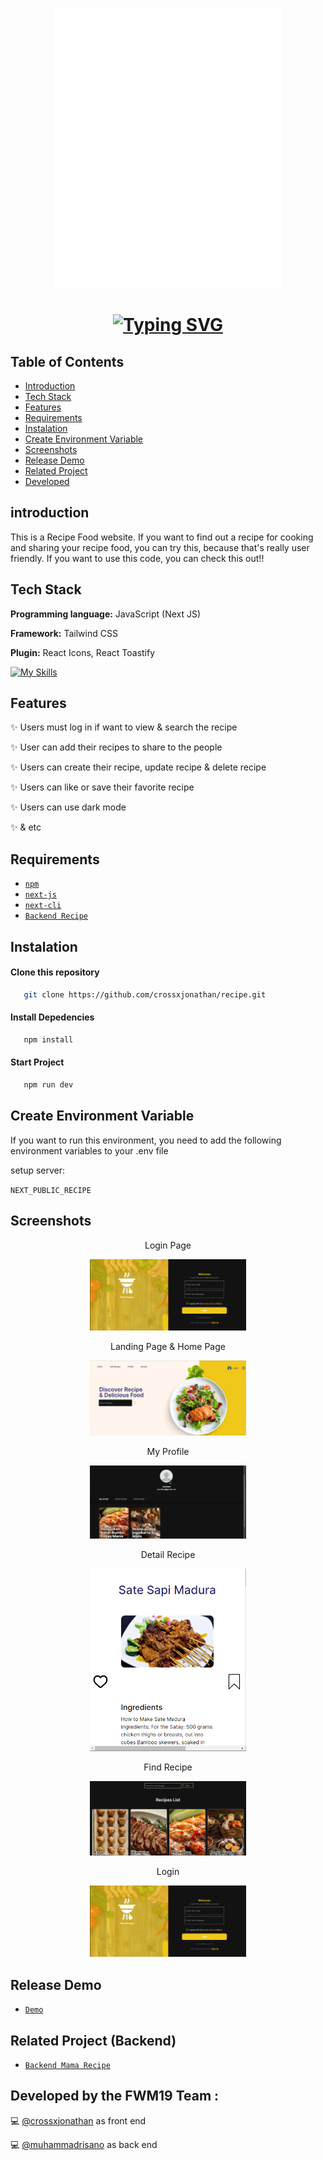 <p align="center">
  <img src="./public/assets/logo/logo.svg" alt="Logo">
</p>

<h1 align="center">
  <a href="https://git.io/typing-svg"><img src="https://readme-typing-svg.demolab.com?font=Inter&weight=600&size=28&pause=1000&color=EFC81A&random=false&width=435&lines=Mama+Recipe+Front+end+Applicaton" alt="Typing SVG" /></a>
</h1>

## Table of Contents

- [Introduction](#introduction)
- [Tech Stack](#Tech-Stack)
- [Features](#features)
- [Requirements](#requirements)
- [Instalation](#instalation)
- [Create Environment Variable](#create-environment-variable)
- [Screenshots](#screenshots)
- [Release Demo](#Demo)
- [Related Project](#related-project-backend)
- [Developed](#Developed-by-the-FWM19-Team)



## introduction

This is a Recipe Food website. If you want to find out a recipe for cooking and sharing your recipe food, you can try this, because that's really user friendly. If you want to use this code, you can check this out!! 



## Tech Stack

**Programming language:** JavaScript (Next JS)

**Framework:** Tailwind CSS

**Plugin:** React Icons, React Toastify

[![My Skills](https://skillicons.dev/icons?i=js,css,nextjs,npm,tailwind,vscode)](https://skillicons.dev)



## Features

✨ Users must log in if want to view & search the recipe

✨ User can add their recipes to share to the people

✨ Users can create their recipe, update recipe & delete recipe

✨ Users can like or save their favorite recipe

✨ Users can use dark mode

✨ & etc


## Requirements

- [`npm`](https://www.npmjs.com/get-npm)
- [`next-js`](https://nextjs.org/docs/getting-started/installation)
- [`next-cli`](https://nextjs.org/docs/pages/api-reference/create-next-app)
- [`Backend Recipe`](https://github.com/muhammadrisano/pijar-mama-recipe)



## Instalation

#### Clone this repository

```bash
   git clone https://github.com/crossxjonathan/recipe.git
```

#### Install Depedencies

```bash
   npm install
```

#### Start Project

```bash
   npm run dev
```


## Create Environment Variable

If you want to run this environment, you need to add the following environment variables to your .env file

setup server: 

`NEXT_PUBLIC_RECIPE`


## Screenshots

<div align="center">
    <p>Login Page</p>   
    <img width="250" src="./public/login page.png">   
    <p>Landing Page & Home Page</p>   
    <img width="250" src="./public/landingpage.png">   
</div>
<div align="center">
    <p>My Profile</p>   
    <img width="250" src="./public/my profile.png">
    <p>Detail Recipe</p>   
    <img width="250" src="./public/recipe detail.png">   
</div>
<div align="center">
    <p>Find Recipe</p>   
    <img width="250" src="./public/find recipe.png">
    <p>Login</p>    
    <img width="250" src="./public/login page.png">   
</div>


## Release Demo
- [`Demo`](https://recipe-fwm19.vercel.app/)


## Related Project (Backend)

- [`Backend Mama Recipe`](https://github.com/muhammadrisano/pijar-mama-recipe.git)



## Developed by the FWM19 Team :

💻 [@crossxjonathan](https://github.com/crossxjonathan) as front end

💻 [@muhammadrisano](https://github.com/muhammadrisano) as back end